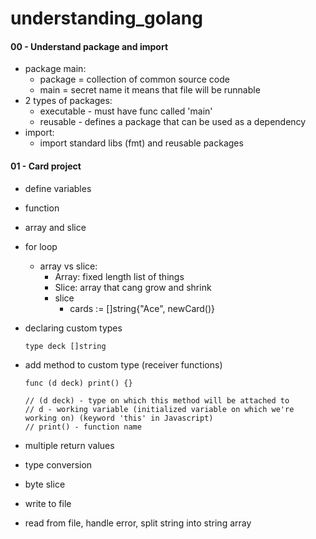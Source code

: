 # understanding_golang

#### 00 - Understand package and import

- package main:
  - package = collection of common source code
  - main = secret name it means that file will be runnable
- 2 types of packages:
  - executable - must have func called 'main'
  - reusable - defines a package that can be used as a dependency
- import:
  - import standard libs (fmt) and reusable packages

#### 01 - Card project

- define variables
- function
- array and slice
- for loop
  - array vs slice:
    - Array: fixed length list of things
    - Slice: array that cang grow and shrink
    - slice
      - cards := []string{"Ace", newCard()}
- declaring custom types
  ```
  type deck []string
  ```
- add method to custom type (receiver functions)

  ```
  func (d deck) print() {}

  // (d deck) - type on which this method will be attached to
  // d - working variable (initialized variable on which we're working on) (keyword 'this' in Javascript)
  // print() - function name
  ```

- multiple return values
- type conversion
- byte slice
- write to file
- read from file, handle error, split string into string array
